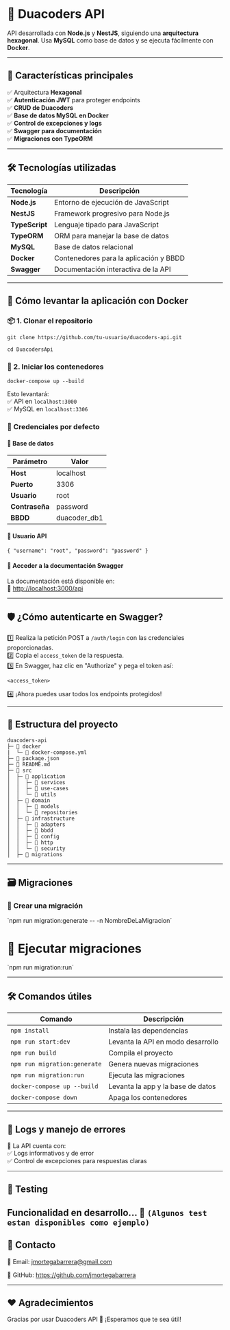 # 🚀 Duacoders API

API desarrollada con **Node.js** y **NestJS**, siguiendo una **arquitectura hexagonal**. Usa **MySQL** como base de datos y se ejecuta fácilmente con **Docker**.

---

## 📌 Características principales

✅ Arquitectura **Hexagonal**  
✅ **Autenticación JWT** para proteger endpoints  
✅ **CRUD de Duacoders**  
✅ **Base de datos MySQL en Docker**  
✅ **Control de excepciones y logs**  
✅ **Swagger para documentación**  
✅ **Migraciones con TypeORM**  

---

## 🛠 Tecnologías utilizadas

| Tecnología    | Descripción                             |
|---------------|-----------------------------------------|
| **Node.js**   | Entorno de ejecución de JavaScript      |
| **NestJS**    | Framework progresivo para Node.js       |
| **TypeScript**| Lenguaje tipado para JavaScript         |
| **TypeORM**   | ORM para manejar la base de datos       |
| **MySQL**     | Base de datos relacional                |
| **Docker**    | Contenedores para la aplicación y BBDD  |
| **Swagger**   | Documentación interactiva de la API     |

---

## 🚀 Cómo levantar la aplicación con Docker

### 📦 1. Clonar el repositorio

`git clone https://github.com/tu-usuario/duacoders-api.git`

`cd DuacodersApi`


### 🐳 2. Iniciar los contenedores

`docker-compose up --build`

Esto levantará:  
✅ API en `localhost:3000`  
✅ MySQL en `localhost:3306`

### 🔑 Credenciales por defecto

#### 📂 Base de datos

| Parámetro | Valor     |
|-----------|-----------|
| **Host**  | localhost |
| **Puerto**| 3306      |
| **Usuario**| root     |
| **Contraseña**| password |
| **BBDD**  | duacoder_db1 |

#### 🔐 Usuario API
`{
  "username": "root",
  "password": "password"
}`
#### 📖 Acceder a la documentación Swagger

La documentación está disponible en:  
🔗 [http://localhost:3000/api](http://localhost:3000/api)

---

## 🛡️ ¿Cómo autenticarte en Swagger?

1️⃣ Realiza la petición POST a `/auth/login` con las credenciales proporcionadas.  
2️⃣ Copia el `access_token` de la respuesta.  
3️⃣ En Swagger, haz clic en "Authorize" y pega el token así:

`<access_token>`

4️⃣ ¡Ahora puedes usar todos los endpoints protegidos!

---
## 📂 Estructura del proyecto

```
duacoders-api
├─ 📁 docker
|  └─ 📄 docker-compose.yml
├─ 📄 package.json
├─ 📄 README.md
├─ 📁 src
│  ├─ 📁 application
│  │  ├─ 📁 services
│  │  ├─ 📁 use-cases
│  │  └─ 📁 utils
│  ├─ 📁 domain
│  │  ├─ 📁 models
│  │  └─ 📁 repositories
│  ├─ 📁 infrastructure
│  │  ├─ 📁 adapters
│  │  ├─ 📁 bbdd
│  │  ├─ 📁 config
│  │  ├─ 📁 http
│  │  └─ 📁 security
│  ├─ 📁 migrations

```
---

## 🗃️ Migraciones

### 📝 Crear una migración

`npm run migration:generate -- -n NombreDeLaMigracion´
# 🚀 Ejecutar migraciones

`npm run migration:run´

---

## 🛠️ Comandos útiles

| Comando                     | Descripción                              |
|-----------------------------|------------------------------------------|
| `npm install`               | Instala las dependencias                 |
| `npm run start:dev`         | Levanta la API en modo desarrollo        |
| `npm run build`             | Compila el proyecto                      |
| `npm run migration:generate`| Genera nuevas migraciones                |
| `npm run migration:run`     | Ejecuta las migraciones                  |
| `docker-compose up --build` | Levanta la app y la base de datos        |
| `docker-compose down`       | Apaga los contenedores                   |

---

## 🐞 Logs y manejo de errores

🔎 La API cuenta con:  
✅ Logs informativos y de error  
✅ Control de excepciones para respuestas claras  

---

## 🧪 Testing

Funcionalidad en desarrollo... 🧬
`(Algunos test estan disponibles como ejemplo)`
---

## 🎯 Contacto

📧 Email: jmortegabarrera@gmail.com 

🐙 GitHub: https://github.com/jmortegabarrera

---

## ❤️ Agradecimientos

Gracias por usar Duacoders API 🚀 ¡Esperamos que te sea útil!

